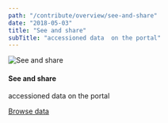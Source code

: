 ```yaml
---
path: "/contribute/overview/see-and-share"
date: "2018-05-03"
title: "See and share"
subTitle: "accessioned data  on the portal"
---
```


![See and share](/_images/see-and-share.png)

#### See and share

accessioned data on the portal

[Browse data](https://dev.explore.data.humancellatlas.org/)

